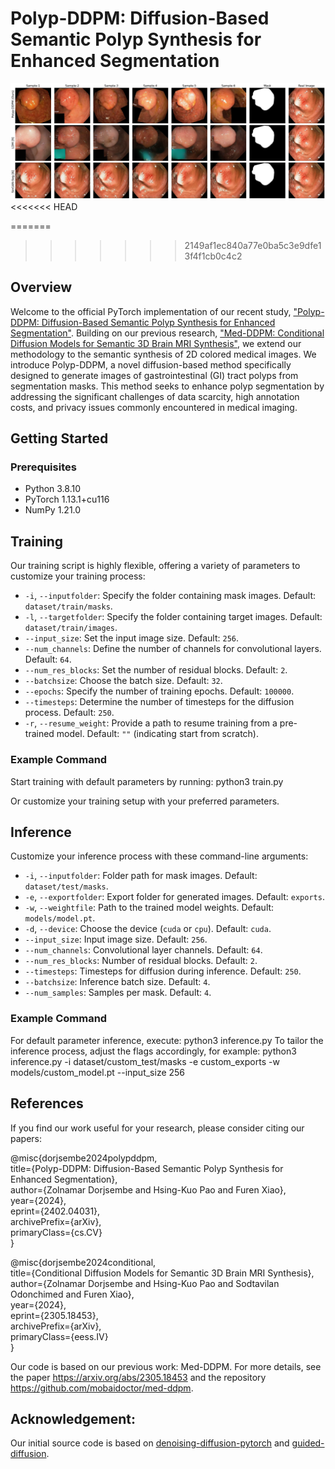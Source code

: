 <!-- #region -->
# Polyp-DDPM: Diffusion-Based Semantic Polyp Synthesis for Enhanced Segmentation

![Polyp-DDPM comparison](./figure.png "Comparison of synthetic images")
<<<<<<< HEAD

=======
>>>>>>> 2149af1ec840a77e0ba5c3e9dfe13f4f1cb0c4c2

## Overview

Welcome to the official PyTorch implementation of our recent study, ["Polyp-DDPM: Diffusion-Based Semantic Polyp Synthesis for Enhanced Segmentation"](https://arxiv.org/abs/2402.04031). Building on our previous research, ["Med-DDPM: Conditional Diffusion Models for Semantic 3D Brain MRI Synthesis"](https://arxiv.org/abs/2305.18453), we extend our methodology to the semantic synthesis of 2D colored medical images. We introduce Polyp-DDPM, a novel diffusion-based method specifically designed to generate images of gastrointestinal (GI) tract polyps from segmentation masks. This method seeks to enhance polyp segmentation by addressing the significant challenges of data scarcity, high annotation costs, and privacy issues commonly encountered in medical imaging.

## Getting Started

### Prerequisites

- Python 3.8.10
- PyTorch 1.13.1+cu116
- NumPy 1.21.0

## Training

Our training script is highly flexible, offering a variety of parameters to customize your training process:

- `-i`, `--inputfolder`: Specify the folder containing mask images. Default: `dataset/train/masks`.
- `-l`, `--targetfolder`: Specify the folder containing target images. Default: `dataset/train/images`.
- `--input_size`: Set the input image size. Default: `256`.
- `--num_channels`: Define the number of channels for convolutional layers. Default: `64`.
- `--num_res_blocks`: Set the number of residual blocks. Default: `2`.
- `--batchsize`: Choose the batch size. Default: `32`.
- `--epochs`: Specify the number of training epochs. Default: `100000`.
- `--timesteps`: Determine the number of timesteps for the diffusion process. Default: `250`.
- `-r`, `--resume_weight`: Provide a path to resume training from a pre-trained model. Default: `""` (indicating start from scratch).

### Example Command

Start training with default parameters by running: python3 train.py

Or customize your training setup with your preferred parameters.

## Inference

Customize your inference process with these command-line arguments:

- `-i`, `--inputfolder`: Folder path for mask images. Default: `dataset/test/masks`.
- `-e`, `--exportfolder`: Export folder for generated images. Default: `exports`.
- `-w`, `--weightfile`: Path to the trained model weights. Default: `models/model.pt`.
- `-d`, `--device`: Choose the device (`cuda` or `cpu`). Default: `cuda`.
- `--input_size`: Input image size. Default: `256`.
- `--num_channels`: Convolutional layer channels. Default: `64`.
- `--num_res_blocks`: Number of residual blocks. Default: `2`.
- `--timesteps`: Timesteps for diffusion during inference. Default: `250`.
- `--batchsize`: Inference batch size. Default: `4`.
- `--num_samples`: Samples per mask. Default: `4`.

### Example Command

For default parameter inference, execute: python3 inference.py
To tailor the inference process, adjust the flags accordingly, for example:
python3 inference.py -i dataset/custom_test/masks -e custom_exports -w models/custom_model.pt --input_size 256


## References

If you find our work useful for your research, please consider citing our papers:

@misc{dorjsembe2024polypddpm,\
      title={Polyp-DDPM: Diffusion-Based Semantic Polyp Synthesis for Enhanced Segmentation},\
      author={Zolnamar Dorjsembe and Hsing-Kuo Pao and Furen Xiao},\
      year={2024},\
      eprint={2402.04031},\
      archivePrefix={arXiv},\
      primaryClass={cs.CV}\
}

@misc{dorjsembe2024conditional,\
      title={Conditional Diffusion Models for Semantic 3D Brain MRI Synthesis}, \
      author={Zolnamar Dorjsembe and Hsing-Kuo Pao and Sodtavilan Odonchimed and Furen Xiao},\
      year={2024},\
      eprint={2305.18453},\
      archivePrefix={arXiv},\
      primaryClass={eess.IV}\
}


Our code is based on our previous work: Med-DDPM. For more details, see the paper https://arxiv.org/abs/2305.18453 and the repository https://github.com/mobaidoctor/med-ddpm.


## Acknowledgement:
Our initial source code is based on [denoising-diffusion-pytorch](https://github.com/lucidrains/denoising-diffusion-pytorch) and [guided-diffusion](https://github.com/openai/guided-diffusion).
<!-- #endregion -->

```python

```
